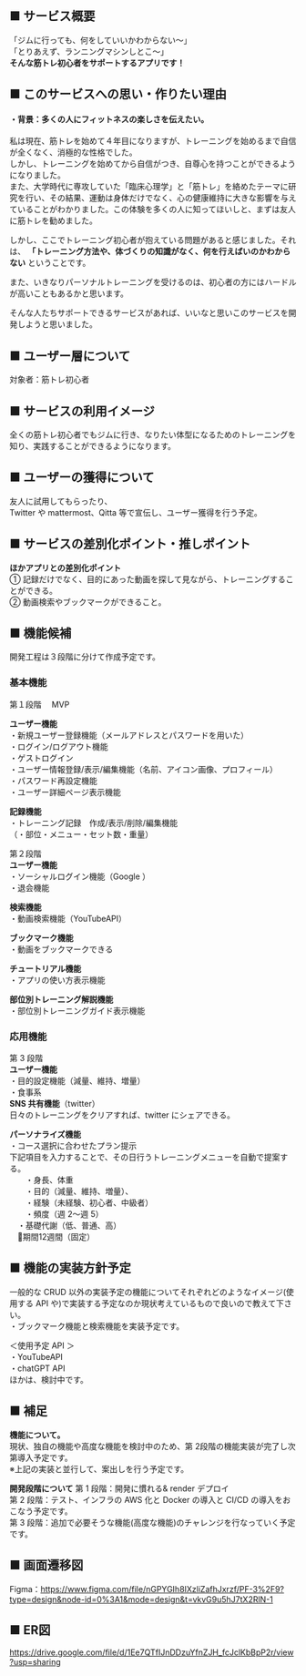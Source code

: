 ## ■ サービス概要

「ジムに行っても、何をしていいかわからない〜」<br>
「とりあえず、ランニングマシンしとこ〜」<br>
**そんな筋トレ初心者をサポートするアプリです！<br>**

## ■ このサービスへの思い・作りたい理由

#### ・背景：多くの人にフィットネスの楽しさを伝えたい。

私は現在、筋トレを始めて４年目になりますが、トレーニングを始めるまで自信が全くなく、消極的な性格でした。<br>
しかし、トレーニングを始めてから自信がつき、自尊心を持つことができるようになりました。<br>
また、大学時代に専攻していた「臨床心理学」と「筋トレ」を絡めたテーマに研究を行い、その結果、運動は身体だけでなく、心の健康維持に大きな影響を与えていることがわかりました。この体験を多くの人に知ってほいしと、まずは友人に筋トレを勧めました。<br>

しかし、ここでトレーニング初心者が抱えている問題があると感じました。それは、
**「トレーニング方法や、体づくりの知識がなく、何を行えばいのかわからない** ということです。<br>

また、いきなりパーソナルトレーニングを受けるのは、初心者の方にはハードルが高いこともあるかと思います。<br>

そんな人たちサポートできるサービスがあれば、いいなと思いこのサービスを開発しようと思いました。<br>

## ■ ユーザー層について

対象者：筋トレ初心者

## ■ サービスの利用イメージ

全くの筋トレ初心者でもジムに行き、なりたい体型になるためのトレーニングを知り、実践することができるようになります。<br>

## ■ ユーザーの獲得について

友人に試用してもらったり、<br>
Twitter や mattermost、Qitta 等で宣伝し、ユーザー獲得を行う予定。<br>

## ■ サービスの差別化ポイント・推しポイント

**ほかアプリとの差別化ポイント<br>**
① 記録だけでなく、目的にあった動画を探して見ながら、トレーニングすることができる。<br>
② 動画検索やブックマークができること。<br>

## ■ 機能候補

開発工程は３段階に分けて作成予定です。<br>

### 基本機能<br>

第１段階　 MVP<br>

**ユーザー機能**<br>
・新規ユーザー登録機能（メールアドレスとパスワードを用いた）<br>
・ログイン/ログアウト機能<br>
・ゲストログイン<br>
・ユーザー情報登録/表示/編集機能（名前、アイコン画像、プロフィール）<br>
・パスワード再設定機能<br>
・ユーザー詳細ページ表示機能<br>

**記録機能**<br>
・トレーニング記録　作成/表示/削除/編集機能<br>
（・部位・メニュー・セット数・重量）<br>

第２段階<br>
**ユーザー機能**<br>
・ソーシャルログイン機能（Google ）<br>
・退会機能<br>

**検索機能**<br>
・動画検索機能（YouTubeAPI）<br>

**ブックマーク機能**<br>
・動画をブックマークできる<br>

**チュートリアル機能**<br>
・アプリの使い方表示機能<br>

**部位別トレーニング解説機能**<br>
・部位別トレーニングガイド表示機能<br>

### 応用機能<br>

第 3 段階<br>
**ユーザー機能**<br>
・目的設定機能（減量、維持、増量）<br>
・食事系<br>
**SNS 共有機能**（twitter）<br>
日々のトレーニングをクリアすれば、twitter にシェアできる。<br>

**パーソナライズ機能**<br>
・コース選択に合わせたプラン提示　<br>
下記項目を入力することで、その日行うトレーニングメニューを自動で提案する。<br>
　　・身長、体重<br>
　　・目的（減量、維持、増量）、<br>
　　・経験（未経験、初心者、中級者）<br>
　　・頻度（週 2〜週 5）<br>
　・基礎代謝（低、普通、高）<br>
　🔸期間12週間（固定）<br>


## ■ 機能の実装方針予定<br>

一般的な CRUD 以外の実装予定の機能についてそれぞれどのようなイメージ(使用する API や)で実装する予定なのか現状考えているもので良いので教えて下さい。<br>
・ブックマーク機能と検索機能を実装予定です。<br>

＜使用予定 API ＞<br>
・YouTubeAPI<br>
・chatGPT API<br>
ほかは、検討中です。<br>

## ■ 補足<br>

**機能について。<br>**
現状、独自の機能や高度な機能を検討中のため、第 2段階の機能実装が完了し次第導入予定です。<br>
※上記の実装と並行して、案出しを行う予定です。<br>

**開発段階について**
第 1 段階：開発に慣れる& render デプロイ<br>
第 2 段階：テスト、インフラの AWS 化と Docker の導入と CI/CD の導入をおこなう予定です。<br>
第 3 段階：追加で必要そうな機能(高度な機能)のチャレンジを行なっていく予定です。<br>

## ■ 画面遷移図<br>

Figma：https://www.figma.com/file/nGPYGIh8IXzliZafhJxrzf/PF-3%2F9?type=design&node-id=0%3A1&mode=design&t=vkvG9u5hJ7tX2RlN-1<br>

## ■ ER図<br>
https://drive.google.com/file/d/1Ee7QTfIJnDDzuYfnZJH_fcJclKbBpP2r/view?usp=sharing<br>
